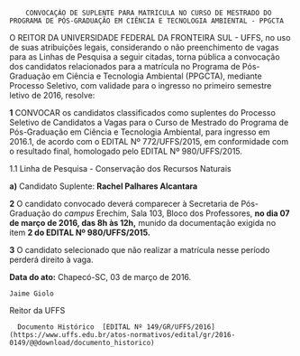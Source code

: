         CONVOCAÇÃO DE SUPLENTE PARA MATRÍCULA NO CURSO DE MESTRADO DO PROGRAMA DE PÓS-GRADUAÇÃO EM CIÊNCIA E TECNOLOGIA AMBIENTAL - PPGCTA  

O REITOR DA UNIVERSIDADE FEDERAL DA FRONTEIRA SUL - UFFS, no uso de suas atribuições legais, considerando o não preenchimento de vagas para as Linhas de Pesquisa a seguir citadas, torna pública a convocação dos candidatos relacionados para a matrícula no Programa de Pós-Graduação em Ciência e Tecnologia Ambiental (PPGCTA), mediante Processo Seletivo, com validade para o ingresso no primeiro semestre letivo de 2016, resolve:

 **1** CONVOCAR os candidatos classificados como suplentes do Processo Seletivo de Candidatos a Vagas para o Curso de Mestrado do Programa de Pós-Graduação em Ciência e Tecnologia Ambiental, para ingresso em 2016.1, de acordo com o EDITAL Nº 772/UFFS/2015, em conformidade com o resultado final, homologado pelo EDITAL Nº 980/UFFS/2015.

 1.1 Linha de Pesquisa - Conservação dos Recursos Naturais

 **a)** Candidato Suplente: **Rachel Palhares Alcantara**

 **2** O candidato convocado deverá comparecer à Secretaria de Pós-Graduação do *campus* Erechim, Sala 103, Bloco dos Professores, **no dia 07 de março de 2016, das 8h às 12h,** munido da documentação exigida no item **2 do EDITAL Nº 980/UFFS/2015.**

 **3** O candidato selecionado que não realizar a matrícula nesse período perderá direito à vaga.

  

   **Data do ato:** Chapecó-SC, 03 de março de 2016.   
 

    Jaime Giolo   
 Reitor da UFFS 

      Documento Histórico  [EDITAL Nº 149/GR/UFFS/2016](https://www.uffs.edu.br/atos-normativos/edital/gr/2016-0149/@@download/documento_historico)     
      